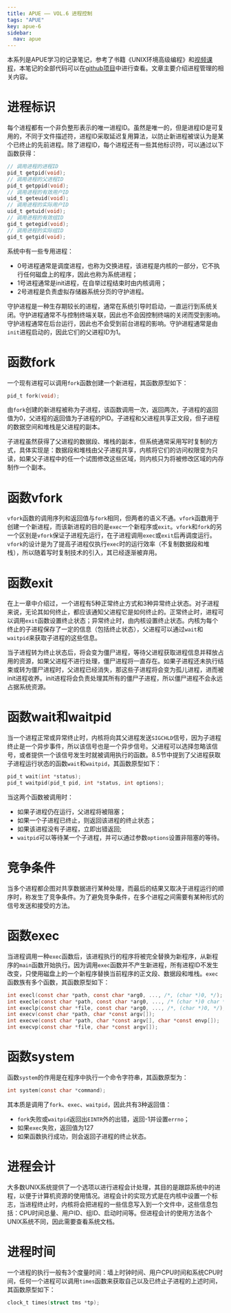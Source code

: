 ```yaml
---
title: APUE —— VOL.6 进程控制
tags: "APUE"
key: apue-6
sidebar:
  nav: apue
---
```


本系列是APUE学习的记录笔记，参考了书籍《UNIX环境高级编程》和[视频课程](https://www.bilibili.com/video/BV18p4y167Md/)，本笔记的全部代码可以在[github项目](https://github.com/TypeFloat/Learning-APUE)中进行查看。文章主要介绍进程管理的相关内容。<!--more-->

# 进程标识

每个进程都有一个非负整形表示的唯一进程ID。虽然是唯一的，但是进程ID是可复用的，不同于文件描述符，进程ID采取延迟复用算法，以防止新进程被误认为是某个已终止的先前进程。除了进程ID，每个进程还有一些其他标识符，可以通过以下函数获得：

```c
// 调用进程的进程ID
pid_t getpid(void);
// 调用进程的父进程ID
pid_t getppid(void);
// 调用进程的有效用户ID
uid_t geteuid(void);
// 调用进程的实际用户ID
uid_t getuid(void);
// 调用进程的有效组ID
gid_t getegid(void);
// 调用进程的实际组ID
gid_t getgid(void);
```

系统中有一些专用进程：

- 0号进程通常是调度进程，也称为交换进程，该进程是内核的一部分，它不执行任何磁盘上的程序，因此也称为系统进程；
- 1号进程通常是init进程，在自举过程结束时由内核调用；
- 2号进程是负责虚拟存储器系统分页的守护进程。

守护进程是一种生存期较长的进程，通常在系统引导时启动，一直运行到系统关闭。守护进程通常不与控制终端关联，因此也不会因控制终端的关闭而受到影响。守护进程通常在后台运行，因此也不会受到前台进程的影响。守护进程通常是由`init`进程启动的，因此它们的父进程ID为1。      

# 函数fork

 一个现有进程可以调用`fork`函数创建一个新进程，其函数原型如下：

```c
pid_t fork(void);
```

由`fork`创建的新进程被称为子进程，该函数调用一次，返回两次，子进程的返回值为0，父进程的返回值为子进程的PID。子进程和父进程共享正文段，但子进程的数据空间和堆栈是父进程的副本。

子进程虽然获得了父进程的数据段、堆栈的副本，但系统通常采用写时复制的方式，具体实现是：数据段和堆栈由父子进程共享，内核将它们的访问权限变为只读，如果父子进程中的任一个试图修改这些区域，则内核只为将被修改区域的内存制作一个副本。

# 函数vfork

`vfork`函数的调用序列和返回值与`fork`相同，但两者的语义不通。`vfork`函数用于创建一个新进程，而该新进程的目的是`exec`一个新程序或`exit`。`vfork`和`fork`的另一个区别是`vfork`保证子进程先运行，在子进程调用`exec`或`exit`后再调度运行。`vfork`的设计是为了提高子进程仅执行`exec`时的运行效率（不复制数据段和堆栈），所以随着写时复制技术的引入，其已经逐渐被弃用。

# 函数exit

在上一章中介绍过，一个进程有5种正常终止方式和3种异常终止状态。对子进程来说，无论其如何终止，都应该通知父进程它是如何终止的。正常终止时，进程可以调用`exit`函数设置终止状态；异常终止时，由内核设置终止状态。内核为每个终止的子进程保存了一定的信息（包括终止状态），父进程可以通过`wait`和`waitpid`来获取子进程的这些信息。

当子进程转为终止状态后，将会变为僵尸进程，等待父进程获取进程信息并释放占用的资源，如果父进程不进行处理，僵尸进程将一直存在。如果子进程还未执行结束或转为僵尸进程时，父进程已经消失，那这些子进程将会变为孤儿进程，进而被init进程收养。init进程将会负责处理其所有的僵尸子进程，所以僵尸进程不会永远占据系统资源。

# 函数wait和waitpid

当一个进程正常或异常终止时，内核将向其父进程发送`SIGCHLD`信号，因为子进程终止是一个异步事件，所以该信号也是一个异步信号。父进程可以选择忽略该信号，或者提供一个该信号发生时就被调用执行的函数。8.5节中提到了父进程获取子进程运行状态的函数`wait`和`waitpid`，其函数原型如下：

```c
pid_t wait(int *status);
pid_t waitpid(pid_t pid, int *status, int options);
```

当这两个函数被调用时：

- 如果子进程仍在运行，父进程将被阻塞；
- 如果一个子进程已终止，则返回该进程的终止状态；
- 如果该进程没有子进程，立即出错返回;
- `waitpid`可以等待某一个子进程，并可以通过参数`options`设置非阻塞的等待。

# 竞争条件

当多个进程都企图对共享数据进行某种处理，而最后的结果又取决于进程运行的顺序时，称发生了竞争条件。为了避免竞争条件，在多个进程之间需要有某种形式的信号发送和接受的方法。

# 函数exec

当进程调用一种`exec`函数后，该进程执行的程序将被完全替换为新程序，从新程序的`main`函数开始执行。因为调用`exec`函数并不产生新进程，所有进程ID不发生改变，只使用磁盘上的一个新程序替换当前程序的正文段、数据段和堆栈。`exec`函数族有多个函数，其函数原型如下：

```c
int execl(const char *path, const char *arg0, ..., /*, (char *)0, */);
int execle(const char *path, const char *arg0, ..., /* (char *)0 char *const envp[] */);
int execlp(const char *file, const char *arg0, ..., /*, (char *)0, */);
int execv(const char *path, char *const argv[]);
int execve(const char *path, char *const argv[], char *const envp[]);
int execvp(const char *file, char *const argv[]);
```

# 函数system

函数`system`的作用是在程序中执行一个命令字符串，其函数原型为：

```c
int system(const char *command);
```

其本质是调用了`fork`、`exec`、`waitpid`，因此共有3种返回值：

- `fork`失败或`waitpid`返回出`EINTR`外的出错，返回-1并设置`errno`；
- 如果`exec`失败，返回值为127
- 如果函数执行成功，则会返回子进程的终止状态。

# 进程会计

大多数UNIX系统提供了一个选项以进行进程会计处理，其目的是跟踪系统中的进程，以便于计算机资源的使用情况。进程会计的实现方式是在内核中设置一个标志，当进程终止时，内核将会把进程的一些信息写入到一个文件中，这些信息包括：CPU时间总量、用户ID、组ID、启动时间等。但进程会计的使用方法各个UNIX系统不同，因此需要查看系统文档。

# 进程时间 

一个进程的执行一般有3个度量时间：墙上时钟时间、用户CPU时间和系统CPU时间，任何一个进程可以调用`times`函数来获取自己以及已终止子进程的上述时间，其函数原型如下：

```c
clock_t times(struct tms *tp);
```